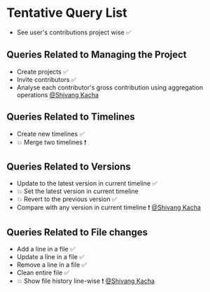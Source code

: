 # Tentative Query List

- See user's contributions project wise ✅

## Queries Related to Managing the Project
- Create projects ✅
- Invite contributors ✅
- Analyse each contributor's gross contribution using aggregation operations [@Shivang Kacha](https://github.com/ShivangKacha)

## Queries Related to Timelines
- Create new timelines ✅
- 💥 Merge two timelines ❗

## Queries Related to Versions
- Update to the latest version in current timeline ✅
- 💥 Set the latest version in current timeline 
- 💥 Revert to the previous version ✅
- Compare with any version in current timeline ❗ [@Shivang Kacha](https://github.com/ShivangKacha)

## Queries Related to File changes
- Add a line in a file ✅
- Update a line in a file ✅
- Remove a line in a file ✅
- Clean entire file ✅
- 💥 Show file history line-wise ❗ [@Shivang Kacha](https://github.com/ShivangKacha)
